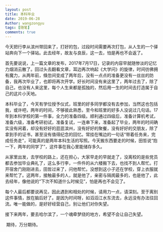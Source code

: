 ```yaml
---
layout: post
title: 本科毕业
date: 2019-06-28
Author: wangzongyu 
tags: [随笔]
comments: true
---
```

​		今天把行李从滨州带回来了，打好的包，过段时间需要再次打包，从人生的一个驿站奔向下一个驿站。此去经年，故友与良辰，这一去，怕是再也不会返了。

​		首先要说说，上一篇文章的发布，2017年7月17日，记录的内容早就随惨淡的记忆力烟消云散了。回过头去翻看文章，耳边再次响起《大学问》的旋律，时间彷佛拥有魔力，从两年前，倏忽间变成了两年后，没有一点点的准备更没有一丝丝的防备，我再次毕业了，也即将再次开学。好长时间没有来这里了，两年过去了，除了自己，也没有人来这里，每个人生来都是孤独的，然后用一生的时间去打造属于自己的这片小天地。

​		本科毕业了，今天有学位授予仪式，班里的好多同学都没有去参加，当然这也包括我，或许吧，两年的时间，不够彼此熟悉，至今和班里的好多人没说过几句话。17年到本科学校的第一件事，全力的准备四级。顺利通过四级后，准备计算机考试，准备六级，准备考研初试，准备复试，一连串下来，准备起了毕业，两年的时间确实没有闲着，却没有好好的逛逛滨州，没有好好的聚餐，没有好好的交朋友，除了拿到手的证书，甚至没有值得纪念的回忆。常挂在嘴边的一句话“带着任务来，完成任务走”，可能真的是两年本科生活的写照。今天搬东西要走的时候，田哲说“抱一下，两年的同学了”，这件事在我心里能储存多久。

​		从家里出发，去学校的路上，还在担心，大家早走的早就走了，没离校的是些党员都去参加毕业典礼了，这么多行李，一件件的从六楼搬下去，也找不到人帮忙。打开宿舍门刚刚进去，田哲过来了，问他帮忙。没想到这小子还在学校，穿上衣服就来帮忙了。这两年，接触最多的人，就是他了，亲密与隔阂最多的，也是他了，此去经年，像他说的“下次不知道什么时候见”，怕是再也不会见了。

​		每个人最后都要说再见，因此遇到和相处的时候，请用力一点，请深刻。至于离别这件事情，放在脑后好了。是因为时间呀，如滔滔江水东流去，永远没有办法往回流。唯一能做的，是好好经营自己，别让他们对你失望。

​		接下来两年，要去哈尔滨了，一个魂牵梦绕的地方，希望不会让自己失望。

​		期待，万分期待。

